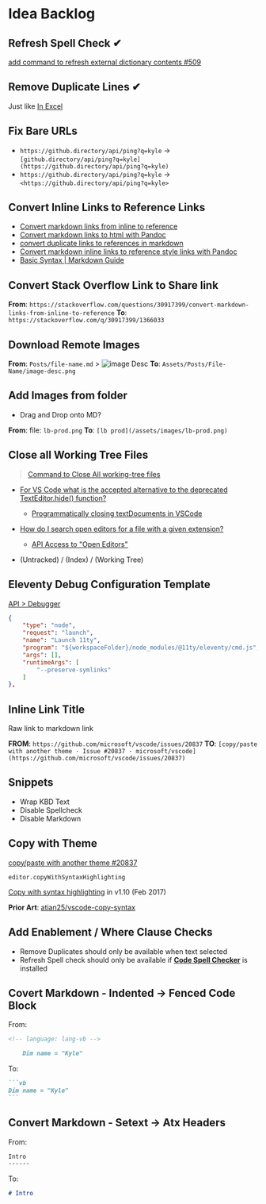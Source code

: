 # Idea Backlog

## Refresh Spell Check ✔

[add command to refresh external dictionary contents #509](https://github.com/streetsidesoftware/vscode-spell-checker/issues/509)

## Remove Duplicate Lines ✔

Just like [In Excel](https://support.microsoft.com/en-us/office/find-and-remove-duplicates-00e35bea-b46a-4d5d-b28e-66a552dc138d)


## Fix Bare URLs

* `https://github.directory/api/ping?q=kyle` -> `[github.directory/api/ping?q=kyle](https://github.directory/api/ping?q=kyle)`
* `https://github.directory/api/ping?q=kyle` -> `<https://github.directory/api/ping?q=kyle>`


## Convert Inline Links to Reference Links

* [Convert markdown links from inline to reference](https://stackoverflow.com/q/30917399/1366033)
* [Convert markdown links to html with Pandoc](https://stackoverflow.com/q/40993488/1366033)
* [convert duplicate links to references in markdown](https://stackoverflow.com/q/61067730/1366033)
* [Convert markdown inline links to reference style links with Pandoc](https://raymii.org/s/articles/Convert_markdown_inline_links_to_reference_style_links_with_Pandoc.html)
* [Basic Syntax | Markdown Guide](https://www.markdownguide.org/basic-syntax/#links)

## Convert Stack Overflow Link to Share link

**From**: `https://stackoverflow.com/questions/30917399/convert-markdown-links-from-inline-to-reference`
**To**:   `https://stackoverflow.com/q/30917399/1366033`

## Download Remote Images

**From**: `Posts/file-name.md` > ![image Desc](https://imgur.com/asef.png)
**To**: `Assets/Posts/File-Name/image-desc.png`


## Add Images from folder

* Drag and Drop onto MD?

**From**: file: `lb-prod.png`
**To**: `[lb prod](/assets/images/lb-prod.png)`


## Close all Working Tree Files

> [Command to Close All working-tree files](https://github.com/microsoft/vscode/issues/81067)

* [For VS Code what is the accepted alternative to the deprecated TextEditor.hide() function?](https://stackoverflow.com/q/47730015/1366033)
  * [Programmatically closing textDocuments in VSCode](https://github.com/microsoft/vscode/issues/39214)
* [How do I search open editors for a file with a given extension?](https://stackoverflow.com/q/55659228/1366033)
  * [API Access to "Open Editors"](https://github.com/microsoft/vscode/issues/15178)

* (Untracked) / (Index) / (Working Tree)

## Eleventy Debug Configuration Template

[API > Debugger](https://code.visualstudio.com/api/extension-guides/debugger-extension#anatomy-of-the-package.json-of-a-debugger-extension)

```json
{
    "type": "node",
    "request": "launch",
    "name": "Launch 11ty",
    "program": "${workspaceFolder}/node_modules/@11ty/eleventy/cmd.js",
    "args": [],
    "runtimeArgs": [
        "--preserve-symlinks"
    ]
},
```


## Inline Link Title

Raw link to markdown link

**FROM**: `https://github.com/microsoft/vscode/issues/20837`
**TO**:   `[copy/paste with another theme · Issue #20837 · microsoft/vscode](https://github.com/microsoft/vscode/issues/20837)`


## Snippets

* Wrap KBD Text
* Disable Spellcheck
* Disable Markdown

## Copy with Theme

[copy/paste with another theme #20837](https://github.com/microsoft/vscode/issues/20837)

`editor.copyWithSyntaxHighlighting`

[Copy with syntax highlighting](https://code.visualstudio.com/updates/v1_10#_copy-with-syntax-highlighting) in v1.10 (Feb 2017)

**Prior Art**: [atian25/vscode-copy-syntax](https://github.com/atian25/vscode-copy-syntax)

## Add Enablement / Where Clause Checks

* Remove Duplicates should only be available when text selected
* Refresh Spell check should only be available if [**Code Spell Checker**](https://marketplace.visualstudio.com/items?itemName=streetsidesoftware.code-spell-checker) is installed

## Covert Markdown - Indented -> Fenced Code Block


From:

~~~md
<!-- language: lang-vb -->

    Dim name = "Kyle"
~~~

To:

~~~md
```vb
Dim name = "Kyle"
```
~~~

## Convert Markdown - Setext -> Atx Headers

From:

```md
Intro
------
```

To:

```md
# Intro
```


